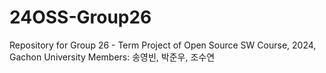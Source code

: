 # 24OSS-Group26
Repository for Group 26 - Term Project of Open Source SW Course, 2024, Gachon University
   Members: 송영빈, 박준우, 조수연
